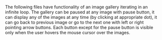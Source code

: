 The following files have functionality of an image gallery iterating in an infinite loop. The gallery can be paused at any image with pause button, it can display any of the images at any time (by clicking at appropriate dot), it can go back to previous image or go to the next one with left or right pointing arrow buttons. Each button except for the pause button is visible only when the user hovers the mouse cursor over the images. 